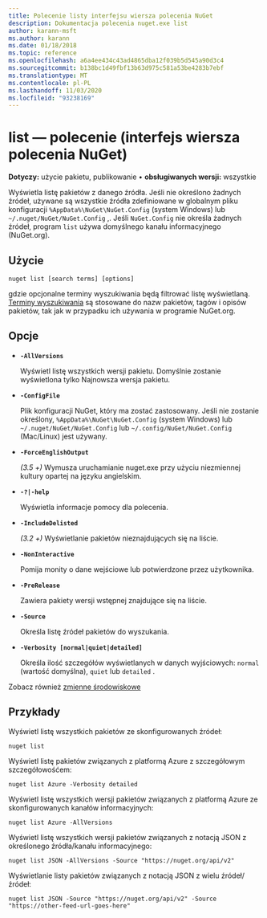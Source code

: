 ```yaml
---
title: Polecenie listy interfejsu wiersza polecenia NuGet
description: Dokumentacja polecenia nuget.exe list
author: karann-msft
ms.author: karann
ms.date: 01/18/2018
ms.topic: reference
ms.openlocfilehash: a6a4ee434c43ad4865dba12f039b5d545a90d3c4
ms.sourcegitcommit: b138bc1d49fbf13b63d975c581a53be4283b7ebf
ms.translationtype: MT
ms.contentlocale: pl-PL
ms.lasthandoff: 11/03/2020
ms.locfileid: "93238169"
---
```

# <a name="list-command-nuget-cli"></a>list — polecenie (interfejs wiersza polecenia NuGet)

**Dotyczy:** użycie pakietu, publikowanie &bullet; **obsługiwanych wersji:** wszystkie

Wyświetla listę pakietów z danego źródła. Jeśli nie określono żadnych źródeł, używane są wszystkie źródła zdefiniowane w globalnym pliku konfiguracji `%AppData%\NuGet\NuGet.Config` (system Windows) lub `~/.nuget/NuGet/NuGet.Config` ,. Jeśli `NuGet.Config` nie określa żadnych źródeł, program `list` używa domyślnego kanału informacyjnego (NuGet.org).

## <a name="usage"></a>Użycie

```cli
nuget list [search terms] [options]
```

gdzie opcjonalne terminy wyszukiwania będą filtrować listę wyświetlaną. [Terminy wyszukiwania](../../consume-packages/finding-and-choosing-packages.md#search-syntax) są stosowane do nazw pakietów, tagów i opisów pakietów, tak jak w przypadku ich używania w programie NuGet.org. 

## <a name="options"></a>Opcje

- **`-AllVersions`**

  Wyświetl listę wszystkich wersji pakietu. Domyślnie zostanie wyświetlona tylko Najnowsza wersja pakietu.

- **`-ConfigFile`**

  Plik konfiguracji NuGet, który ma zostać zastosowany. Jeśli nie zostanie określony, `%AppData%\NuGet\NuGet.Config` (system Windows) lub `~/.nuget/NuGet/NuGet.Config` lub `~/.config/NuGet/NuGet.Config` (Mac/Linux) jest używany.

- **`-ForceEnglishOutput`**

  *(3.5 +)* Wymusza uruchamianie nuget.exe przy użyciu niezmiennej kultury opartej na języku angielskim.

- **`-?|-help`**

  Wyświetla informacje pomocy dla polecenia.

- **`-IncludeDelisted`**

  *(3.2 +)* Wyświetlanie pakietów nieznajdujących się na liście.

- **`-NonInteractive`**

  Pomija monity o dane wejściowe lub potwierdzone przez użytkownika.

- **`-PreRelease`**

  Zawiera pakiety wersji wstępnej znajdujące się na liście.

- **`-Source`**

  Określa listę źródeł pakietów do wyszukania.

- **`-Verbosity [normal|quiet|detailed]`**

  Określa ilość szczegółów wyświetlanych w danych wyjściowych: `normal` (wartość domyślna), `quiet` lub `detailed` .

Zobacz również [zmienne środowiskowe](cli-ref-environment-variables.md)

## <a name="examples"></a>Przykłady

Wyświetl listę wszystkich pakietów ze skonfigurowanych źródeł:
```
nuget list
```
Wyświetl listę pakietów związanych z platformą Azure z szczegółowym szczegółowośćem:
```
nuget list Azure -Verbosity detailed
```
Wyświetl listę wszystkich wersji pakietów związanych z platformą Azure ze skonfigurowanych kanałów informacyjnych:
```
nuget list Azure -AllVersions
```
Wyświetl listę wszystkich wersji pakietów związanych z notacją JSON z określonego źródła/kanału informacyjnego:
```
nuget list JSON -AllVersions -Source "https://nuget.org/api/v2"
```
Wyświetlanie listy pakietów związanych z notacją JSON z wielu źródeł/źródeł:
```
nuget list JSON -Source "https://nuget.org/api/v2" -Source "https://other-feed-url-goes-here"
```